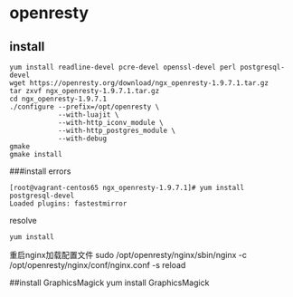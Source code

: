 # openresty

## install 
```
yum install readline-devel pcre-devel openssl-devel perl postgresql-devel
wget https://openresty.org/download/ngx_openresty-1.9.7.1.tar.gz
tar zxvf ngx_openresty-1.9.7.1.tar.gz
cd ngx_openresty-1.9.7.1
./configure --prefix=/opt/openresty \
            --with-luajit \
            --with-http_iconv_module \
            --with-http_postgres_module \
            --with-debug
gmake  
gmake install
```

###install errors
```
[root@vagrant-centos65 ngx_openresty-1.9.7.1]# yum install  postgresql-devel
Loaded plugins: fastestmirror
```            
resolve  
```
yum install
```

重启nginx加载配置文件
sudo  /opt/openresty/nginx/sbin/nginx  -c /opt/openresty/nginx/conf/nginx.conf -s reload

##install GraphicsMagick
yum install GraphicsMagick
